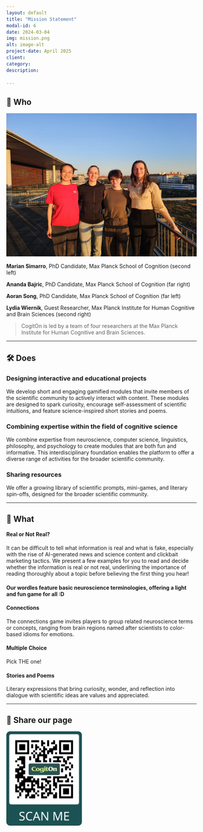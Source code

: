 ```yaml
---
layout: default
title: "Mission Statement"
modal-id: 6
date: 2024-03-04
img: mission.png
alt: image-alt
project-date: April 2025
client: 
category:
description: 

---
```


## 🧠 Who

<img src="img/portfolio/team.jpg" width="600" />

**Marian Simarro**, PhD Candidate, Max Planck School of Cognition (second left)

**Ananda Bajric**, PhD Candidate, Max Planck School of Cognition (far right)

**Aoran Song**, PhD Candidate, Max Planck School of Cognition (far left)

**Lydia Wiernik**, Guest Researcher, Max Planck Institute for Human Cognitive and Brain Sciences (second right)


> CogitOn is led by a team of four researchers at the Max Planck Institute for Human Cognitive and Brain Sciences.

** **

## 🛠️ Does

<h3 style="text-align: left;">Designing interactive and educational projects</h3>

<div style="text-align: left;"> 

 We develop short and engaging gamified modules that invite members of the scientific community to actively interact with content. These modules are designed to spark curiosity, encourage self-assessment of scientific intuitions, and feature science-inspired short stories and poems.

</div>

<h3 style="text-align: left;">Combining expertise within the field of cognitive science</h3>

<div style="text-align: left;"> 

We combine expertise from neuroscience, computer science, linguistics, philosophy, and psychology to create modules that are both fun and informative. This interdisciplinary foundation enables the platform to offer a diverse range of activities for the broader scientific community.

</div>

<h3 style="text-align: left;">Sharing resources</h3>

<div style="text-align: left;"> 

We offer a growing library of scientific prompts, mini-games, and literary spin-offs, designed for the broader scientific community.

</div>

** **

## 🎯 What

<h4 style="text-align: left;">Real or Not Real?</h4>

<div style="text-align: left;"> 

It can be difficult to tell what information is real and what is fake, especially with the rise of AI-generated news and science content and clickbait marketing tactics. We present a few examples for you to read and decide whether the information is real or not real, underlining the importance of reading thoroughly about a topic before believing the first thing you hear!

</div>

<h4 style="text-align: left;"Wordle</h4>

<div style="text-align: left;"> 

Our wordles feature basic neuroscience terminologies, offering a light and fun game for all :D

</div>

<h4 style="text-align: left;">Connections</h4>

<div style="text-align: left;"> 

The connections game invites players to group related neuroscience terms or concepts, ranging from brain regions named after scientists to color-based idioms for emotions. 

</div>

<h4 style="text-align: left;">Multiple Choice</h4>

<div style="text-align: left;"> 

Pick THE one!

</div>

<h4 style="text-align: left;">Stories and Poems</h4>

<div style="text-align: left;"> 

Literary expressions that bring curiosity, wonder, and reflection into dialogue with scientific ideas are values and appreciated.

</div>

** **

## 💌 Share our page

<img src="img/portfolio/CogitOn_QR_Code.png" width="200" />
